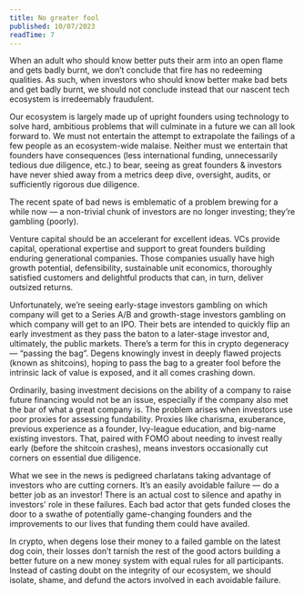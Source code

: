 ```yaml
---
title: No greater fool
published: 10/07/2023
readTime: 7
---
```


When an adult who should know better puts their arm into an open flame and gets badly burnt, we don’t conclude that fire has no redeeming qualities. As such, when investors who should know better make bad bets and get badly burnt, we should not conclude instead that our nascent tech ecosystem is irredeemably fraudulent.

Our ecosystem is largely made up of upright founders using technology to solve hard, ambitious problems that will culminate in a future we can all look forward to. We must not entertain the attempt to extrapolate the failings of a few people as an ecosystem-wide malaise. Neither must we entertain that founders have consequences (less international funding, unnecessarily tedious due diligence, etc.) to bear, seeing as great founders & investors have never shied away from a metrics deep dive, oversight, audits, or sufficiently rigorous due diligence.

The recent spate of bad news is emblematic of a problem brewing for a while now — a non-trivial chunk of investors are no longer investing; they’re gambling (poorly).

Venture capital should be an accelerant for excellent ideas. VCs provide capital, operational expertise and support to great founders building enduring generational companies. Those companies usually have high growth potential, defensibility, sustainable unit economics, thoroughly satisfied customers and delightful products that can, in turn, deliver outsized returns.

Unfortunately, we’re seeing early-stage investors gambling on which company will get to a Series A/B and growth-stage investors gambling on which company will get to an IPO. Their bets are intended to quickly flip an early investment as they pass the baton to a later-stage investor and, ultimately, the public markets. There’s a term for this in crypto degeneracy — “passing the bag”. Degens knowingly invest in deeply flawed projects (known as shitcoins), hoping to pass the bag to a greater fool before the intrinsic lack of value is exposed, and it all comes crashing down.

Ordinarily, basing investment decisions on the ability of a company to raise future financing would not be an issue, especially if the company also met the bar of what a great company is. The problem arises when investors use poor proxies for assessing fundability. Proxies like charisma, exuberance, previous experience as a founder, Ivy-league education, and big-name existing investors. That, paired with FOMO about needing to invest really early (before the shitcoin crashes), means investors occasionally cut corners on essential due diligence.

What we see in the news is pedigreed charlatans taking advantage of investors who are cutting corners. It’s an easily avoidable failure — do a better job as an investor! There is an actual cost to silence and apathy in investors' role in these failures. Each bad actor that gets funded closes the door to a swathe of potentially game-changing founders and the improvements to our lives that funding them could have availed.

In crypto, when degens lose their money to a failed gamble on the latest dog coin, their losses don’t tarnish the rest of the good actors building a better future on a new money system with equal rules for all participants. Instead of casting doubt on the integrity of our ecosystem, we should isolate, shame, and defund the actors involved in each avoidable failure.